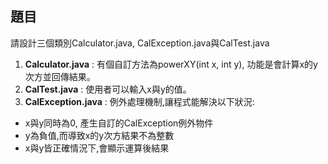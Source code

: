 ## 題目

請設計三個類別Calculator.java, CalException.java與CalTest.java
1. **Calculator.java** :
   有個自訂方法為powerXY(int x, int y), 功能是會計算x的y次方並回傳結果。
2. **CalTest.java** :
   使用者可以輸入x與y的值。
3. **CalException.java** :
   例外處理機制,讓程式能解決以下狀況:
  - x與y同時為0, 產生自訂的CalException例外物件
  - y為負值,而導致x的y次方結果不為整數
  - x與y皆正確情況下,會顯示運算後結果
